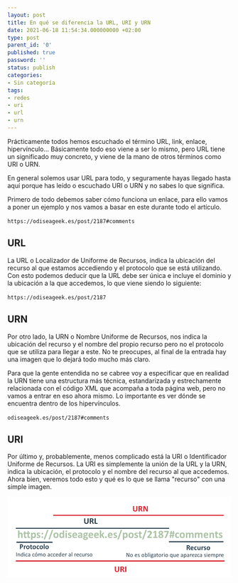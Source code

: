 ```yaml
---
layout: post
title: En qué se diferencia la URL, URI y URN
date: 2021-06-18 11:54:34.000000000 +02:00
type: post
parent_id: '0'
published: true
password: ''
status: publish
categories:
- Sin categoría
tags:
- redes
- uri
- url
- urn
---
```


Prácticamente todos hemos escuchado el término URL, link, enlace, hipervínculo... Básicamente todo eso viene a ser lo mismo, pero URL tiene un significado muy concreto, y viene de la mano de otros términos como URI o URN.

En general solemos usar URL para todo, y seguramente hayas llegado hasta aquí porque has leído o escuchado URI o URN y no sabes lo que significa.

Primero de todo debemos saber cómo funciona un enlace, para ello vamos a poner un ejemplo y nos vamos a basar en este durante todo el artículo.

``https://odiseageek.es/post/2187#comments``

## URL

La URL o Localizador de Uniforme de Recursos, indica la ubicación del recurso al que estamos accediendo y el protocolo que se está utilizando. Con esto podemos deducir que la URL debe ser única e incluye el dominio y la ubicación a la que accedemos, lo que viene siendo lo siguiente:

``https://odiseageek.es/post/2187``

## URN

Por otro lado, la URN o Nombre Uniforme de Recursos, nos indica la ubicación del recurso y el nombre del propio recurso pero no el protocolo que se utiliza para llegar a este. No te preocupes, al final de la entrada hay una imagen que lo dejará todo mucho más claro.

Para que la gente entendida no se cabree voy a especificar que en realidad la URN tiene una estructura más técnica, estandarizada y estrechamente relacionada con el código XML que acompaña a toda página web, pero no vamos a entrar en eso ahora mismo. Lo importante es ver dónde se encuentra dentro de los hipervínculos.

``odiseageek.es/post/2187#comments``

## URI

Por último y, probablemente, menos complicado está la URI o Identificador Uniforme de Recursos. La URI es simplemente la unión de la URL y la URN, indica la ubicación, el protocolo y el nombre del recurso al que accedemos. Ahora bien, veremos todo esto y qué es lo que se llama "recurso" con una simple imagen.

![](/assets/2021/06/ogx43rq.png)
